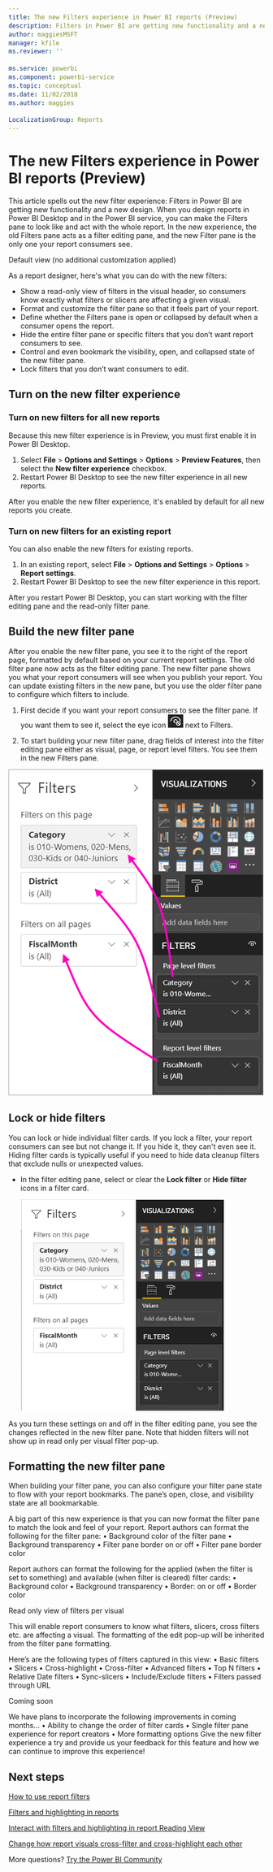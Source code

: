 ```yaml
---
title: The new Filters experience in Power BI reports (Preview)
description: Filters in Power BI are getting new functionality and a new design. 
author: maggiesMSFT
manager: kfile
ms.reviewer: ''

ms.service: powerbi
ms.component: powerbi-service
ms.topic: conceptual
ms.date: 11/02/2018
ms.author: maggies

LocalizationGroup: Reports
---
```

# The new Filters experience in Power BI reports (Preview)

This article spells out the new filter experience: Filters in Power BI are getting new functionality and a new design. When you design reports in Power BI Desktop and in the Power BI service, you can make the Filters pane to look like and act with the whole report. In the new experience, the old Filters pane acts as a filter editing pane, and the new Filter pane is the only one your report consumers see.
 
Default view (no additional customization applied)

As a report designer, here's what you can do with the new filters:

- Show a read-only view of filters in the visual header, so consumers know exactly what filters or slicers are affecting a given visual.
- Format and customize the filter pane so that it feels part of your report.
- Define whether the Filters pane is open or collapsed by default when a consumer opens the report.
- Hide the entire filter pane or specific filters that you don’t want report consumers to see.
- Control and even bookmark the visibility, open, and collapsed state of the new filter pane.
- Lock filters that you don’t want consumers to edit.

## Turn on the new filter experience 

### Turn on new filters for all new reports

Because this new filter experience is in Preview, you must first enable it in Power BI Desktop. 

1. Select **File** > **Options and Settings** > **Options** > **Preview Features**, then select the **New filter experience** checkbox. 
2. Restart Power BI Desktop to see the new filter experience in all new reports.

After you enable the new filter experience, it's enabled  by default for all new reports you create.  

### Turn on new filters for an existing report

You can also enable the new filters for existing reports.

1. In an existing report, select **File** > **Options and Settings** > **Options** > **Report settings**. 
2. Restart Power BI Desktop to see the new filter experience in this report.
 
After you restart Power BI Desktop, you can start working with the filter editing pane and the read-only filter pane.

## Build the new filter pane

After you enable the new filter pane, you see it to the right of the report page, formatted by default based on your current report settings. The old filter pane now acts as the filter editing pane. The new filter pane shows you what your report consumers will see when you publish your report. You can update existing filters in the new pane, but you use the older filter pane to configure which filters to include.

1. First decide if you want your report consumers to see the filter pane. If you want them to see it, select the eye icon ![Eye icon](media/power-bi-report-filter-preview/power-bi-filter-off-eye-icon.png) next to Filters.

2. To start building your new filter pane, drag fields of interest into the filter editing pane either as visual, page, or report level filters. You see them in the new Filters pane.

  ![power-bi-filters-new-filters-pane.png](media/power-bi-report-filter-preview/power-bi-filters-new-filters-pane.png)
 
## Lock or hide filters

You can lock or hide individual filter cards. If you lock a filter, your report consumers can see but not change it. If you hide it, they can't even see it. Hiding filter cards is typically useful if you need to hide data cleanup filters that exclude nulls or unexpected values. 

- In the filter editing pane, select or clear the **Lock filter** or **Hide filter** icons in a filter card.

   ![Hide or lock filters](media/power-bi-report-filter-preview/power-bi-filter-hide-lock.gif)

As you turn these settings on and off in the filter editing pane, you see the changes reflected in the new filter pane. Note that hidden filters will not show up in read only per visual filter pop-up.
 
## Formatting the new filter pane

When building your filter pane, you can also configure your filter pane state to flow with your report bookmarks. The pane’s open, close, and visibility state are all bookmarkable.
 

A big part of this new experience is that you can now format the filter pane to match the look and feel of your report.
Report authors can format the following for the filter pane: 
•	Background color of the filter pane
•	Background transparency
•	Filter pane border on or off
•	Filter pane border color

 

Report authors can format the following for the applied (when the filter is set to something) and available (when filter is cleared) filter cards: 
•	Background color
•	Background transparency
•	Border: on or off
•	Border color
  

Read only view of filters per visual

This will enable report consumers to know what filters, slicers, cross filters etc. are affecting a visual. The formatting of the edit pop-up will be inherited from the filter pane formatting.

Here’s are the following types of filters captured in this view: 
•	Basic filters
•	Slicers
•	Cross-highlight 
•	Cross-filter
•	Advanced filters
•	Top N filters
•	Relative Date filters
•	Sync-slicers
•	Include/Exclude filters
•	Filters passed through URL

Coming soon

We have plans to incorporate the following improvements in coming months… 
•	Ability to change the order of filter cards
•	Single filter pane experience for report creators 
•	More formatting options
Give the new filter experience a try and provide us your feedback for this feature and how we can continue to improve this experience! 






## Next steps
 [How to use report filters](consumer/end-user-report-filter.md)

  [Filters and highlighting in reports](power-bi-reports-filters-and-highlighting.md)

[Interact with filters and highlighting in report Reading View](consumer/end-user-reading-view.md)

[Change how report visuals cross-filter and cross-highlight each other](consumer/end-user-interactions.md)

More questions? [Try the Power BI Community](http://community.powerbi.com/)

